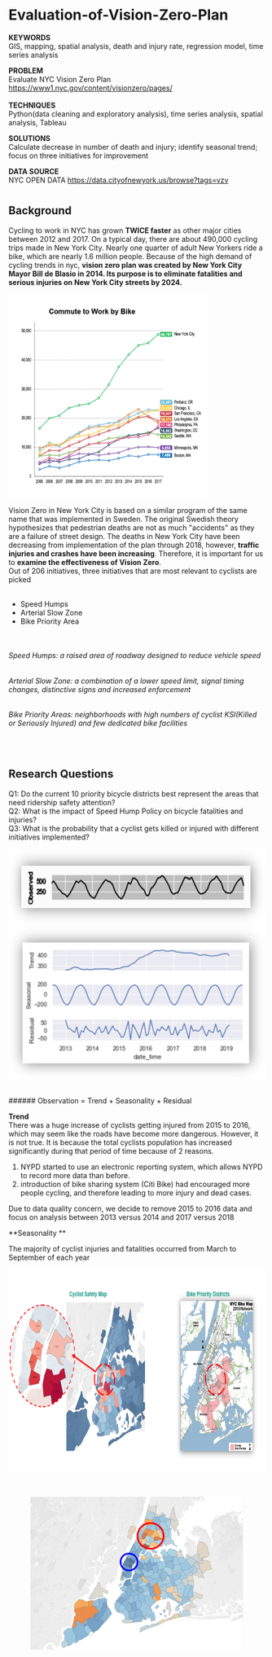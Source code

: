 # Evaluation-of-Vision-Zero-Plan

**KEYWORDS** <br/>
GIS, mapping, spatial analysis, death and injury rate, regression model, time series analysis 

**PROBLEM** <br/>
Evaluate NYC Vision Zero Plan https://www1.nyc.gov/content/visionzero/pages/<br/>
<br/>
**TECHNIQUES**<br/>
Python(data cleaning and exploratory analysis), time series analysis, spatial analysis, Tableau 

**SOLUTIONS**<br/>
Calculate decrease in number of death and injury; identify seasonal trend; focus on three initiatives for improvement

**DATA SOURCE**<br/>
NYC OPEN DATA https://data.cityofnewyork.us/browse?tags=vzv <br/>

#
## Background 
Cycling to work in NYC has grown **TWICE faster** as other major cities between 2012 and 2017. On a typical day, there are about 490,000 cycling trips made in New York City. Nearly one quarter of adult New Yorkers ride a bike, which are nearly 1.6 million people. Because of the high demand of cycling trends in nyc, **vision zero plan was created by New York City Mayor Bill de Blasio in 2014. Its purpose is to eliminate fatalities and serious injuries on New York City streets by 2024.**

<img src = "bikernumber.png" weight = "400" height = "400">

Vision Zero in New York City is based on a similar program of the same name that was implemented in Sweden. The original Swedish theory hypothesizes that pedestrian deaths are not as much "accidents" as they are a failure of street design. The deaths in New York City have been decreasing from implementation of the plan through 2018, however, **traffic injuries and crashes have been increasing**. Therefore, it is important for us to **examine the effectiveness of Vision Zero**. 
<br/>
Out of 206 initiatives, three initiatives that are most relevant to cyclists are picked<br/>
<br/>
- Speed Humps<br/> 
- Arterial Slow Zone<br/>
- Bike Priority Area<br/>
<br/>

###### Speed Humps: a raised area of roadway designed to reduce vehicle speed<br/>
###### Arterial Slow Zone: a combination of a lower speed limit, signal timing changes, distinctive signs and increased enforcement<br/>
###### Bike Priority Areas: neighborhoods with high numbers of cyclist KSI(Killed or Seriously Injured) and few dedicated bike facilities<br/>
<br/>

## Research Questions<br/>
Q1: Do the current 10 priority bicycle districts best represent the areas that need ridership safety attention?<br/>
Q2: What is the impact of Speed Hump Policy on bicycle fatalities and injuries?<br/>
Q3: What is the probability that a cyclist gets killed or injured with different initiatives implemented?<br/>

<p align = 'center'>
  <img src = "time series.png" weight = "150" height = "150">
  <img src = "time series seperate.png" weight = "300" height = "300">
</p>
<br/>
###### Observation = Trend + Seasonality + Residual<br/>

**Trend**<br/>
There was a huge increase of cyclists getting injured from 2015 to 2016, which may seem like the roads have become more dangerous. However, it is not true. It is because the total cyclists population has increased significantly during that period of time because of 2 reasons.<br/>
1) NYPD started to use an electronic reporting system, which allows NYPD to record more data than before.<br/>
2) introduction of bike sharing system (Citi Bike) had encouraged more people cycling, and therefore leading to more injury and dead cases. <br/>

Due to data quality concern, we decide to remove 2015 to 2016 data and focus on analysis between 2013 versus 2014 and 2017 versus 2018

**Seasonality **<br/>

The majority of cyclist injuries and fatalities occurred from March to September of each year<br/>


<p align = 'center'>
  <img src = "cyclist safety map and bike priority district.png" weight = "400" height = "400">
</p>


<br/>
<p align = 'center'>
  <img src = "spatial analysis.png" weight = "300" height = "300">
</p>

